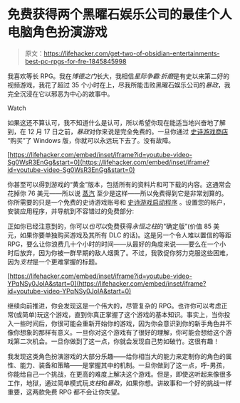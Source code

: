 # 免费获得两个黑曜石娱乐公司的最佳个人电脑角色扮演游戏

> 原文：<https://lifehacker.com/get-two-of-obsidian-entertainments-best-pc-rpgs-for-fre-1845845998>

我喜欢等长 RPG。我在*博德之门*长大，我相信*星际争霸:折磨*是有史以来第二好的视频游戏，我花了超过 35 个小时在上，尽我所能击败黑曜石娱乐公司的*暴政*，我完全沉浸在它以邪恶为中心的故事中。

Watch

如果这还不算认可，我不知道什么是认可，所以希望你现在能适当地兴奋地了解到，在 12 月 17 日之前，*暴政*对你来说是完全免费的。一旦你通过 [史诗游戏商店](https://www.epicgames.com/store/en-US/product/tyranny/home) “购买”了 Windows 版，你就可以永远玩下去了。没有故障。

 [https://lifehacker.com/embed/inset/iframe?id=youtube-video-Sg0WsR3EnGg&start=0](https://lifehacker.com/embed/inset/iframe?id=youtube-video-Sg0WsR3EnGg&start=0) 

你甚至可以得到游戏的“黄金”版本，包括所有的资料片和可下载的内容。这通常会花掉你 76 美元——所以说 [蒸汽](https://store.steampowered.com/bundle/5879/Tyranny___Gold_Edition/) 至少是这样——所以免费得到它是非常划算的。你所需要的只是一个免费的史诗游戏账号和 [史诗游戏启动程序](https://www.epicgames.com/store/en-US/download) 。设置您的帐户，安装应用程序，并导航到不容错过的免费部分:

正如你已经注意到的，你可以*也可以*免费获得*永恒之柱*的“确定版”(价值 85 美元，如果你要单独购买游戏及其所有 DLC 的话)。这是另一个令人难以置信的等距 RPG，要么让你浪费几十个小时的时间——从最好的角度来说——要么在一个小时后放弃，因为你被一群早期的敌人烟熏了。不过，我敦促你努力克服这些困难，因为*支柱*是一个更难掌握的标题。

 [https://lifehacker.com/embed/inset/iframe?id=youtube-video-YPqNSy0JoIA&start=0](https://lifehacker.com/embed/inset/iframe?id=youtube-video-YPqNSy0JoIA&start=0) 

继续向前推进，你会发现这是一个伟大的，尽管复杂的 RPG。也许你可以考虑正常(或简单)玩这个游戏，直到你真正掌握了这个游戏的基本知识。事实上，当你投入一些时间后，你很可能会重新开始你的游戏，因为你会意识到你的新手角色并不像你想象的那样有意义。一旦你对这个游戏有了很好的理解，你可能会想给这个游戏第二次机会。一旦你做到了这一点，你就会发现自己势如破竹。这很有趣！

我发现这类角色扮演游戏的大部分乐趣——给你相当大的能力来定制你的角色的属性、能力、装备和策略——是掌握其中的机制。一旦你做到了这一点，呼-男孩，你能给自己一个挑战，在更高的难度上解决这个游戏。但是，即使这听起来像很多工作，地狱，通过简单模式玩*支柱*和*暴政*，如果你想。讲故事和一个好的挑战一样重要，这两款免费 RPG 都不会让你失望。